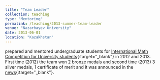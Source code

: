 ```yaml
---
title: "Team Leader"
collection: teaching
type: "Mentoring"
permalink: /teaching/2013-summer-team-leader
venue: "Nazarbayev University"
date: 2013-06-01
location: "Kazakhstan"
---
```

prepared and mentored undergraduate students for [International Math Competition for University students](http://www.imc-math.org.uk/){:target="_blank"}
  in 2012 and 2013. First time (2012) the team won 2 bronze medals and second time (2013) 3 silver medals,
  1 certificate of merit and it was announced in the [news](https://nu.edu.kz/news/nazarbayev-university-students-won-a-silver-medal-at-international-mathematical-competition){:target="_blank"}.
